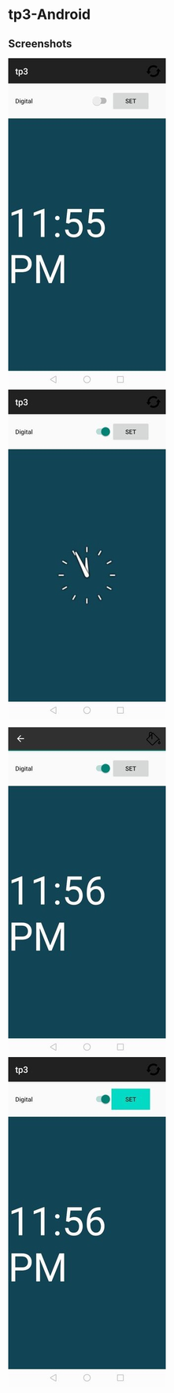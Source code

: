 # tp3-Android

## Screenshots

![Screenshot 1](https://github.com/safaweslati/tp3-Android/raw/main/screenshots/1.jpg) &nbsp;&nbsp;&nbsp; ![Screenshot 2](https://github.com/safaweslati/tp3-Android/raw/main/screenshots/2.jpg)
  
![Screenshot 3](https://github.com/safaweslati/tp3-Android/raw/main/screenshots/3.jpg) &nbsp;&nbsp;&nbsp; ![Screenshot 4](https://github.com/safaweslati/tp3-Android/raw/main/screenshots/4.jpg)
